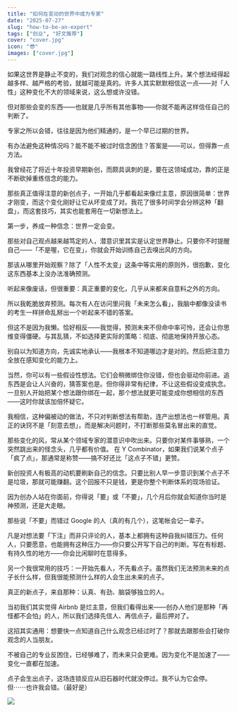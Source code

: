 ```yaml
---
title: "如何在变动的世界中成为专家"
date: "2025-07-27"
slug: "how-to-be-an-expert"
tags: ["创业", "好文推荐"]
cover: "cover.jpg"
icon: "😎"
images: ["cover.jpg"]
---
```

如果这世界是静止不变的，我们对观念的信心就能一路线性上升。某个想法经得起越多样、越严格的考验，就越可能是真的。许多人其实默默相信这一点——对「人性」这种变化不大的领域来说，这么想或许没错。



但对那些会变的东西——也就是几乎所有其他事物——你就不能再这样信任自己的判断了。



专家之所以会错，往往是因为他们精通的，是一个早已过期的世界。



有办法避免这种情况吗？能不能不被过时信念困住？答案是——可以，但得靠一点方法。



我曾经花了将近十年投资早期新创，而颇具讽刺的是，要在这领域成功，靠的正是不断砍掉重练信念的能力。



那些真正值得注意的新创点子，一开始几乎都看起来像烂主意，原因很简单：世界才刚变，而这个变化刚好让它从坏变成了对。我花了很多时间学会分辨这种「翻盘」，而这套技巧，其实也能套用在一切新想法上。



第一步，养成一种信念：世界一定会变。



那些对自己观点越来越笃定的人，潜意识里其实是认定世界静止。只要你不时提醒自己——「不是喔，它在变」，你就会开始训练自己去嗅出风的方向。



那该从哪里开始观察？除了「人性不太变」这条中等实用的原则外，很抱歉，变化这东西基本上没办法准确预测。



听起来像废话，但很重要：真正重要的变化，几乎从来都来自意料之外的方向。



所以我乾脆放弃预测。每次有人在访问里问我「未来怎么看」，我脑中都像没读书的考生一样拼命乱掰出一个听起来不错的答案。



但这不是因为我懒。恰好相反——我觉得，预测未来不但命中率可怜，还会让你思维变得僵硬。与其乱猜，不如选择更实际的策略：彻底、彻底地保持开放心态。



别自以为知道方向，先诚实地承认——我根本不知道哪边才是对的。然后把注意力全放在感知变化的能力上。



当然，你可以有一些假设性想法。它们会稍微绑住你没错，但也会驱动你前进。追东西是会让人兴奋的，猜答案也是。但你得非常有纪律，不让这些假设变成执念。
一旦别人开始把某个想法跟你绑在一起，那个想法就更可能变成你想相信的东西——这时你就该加倍怀疑它。



我相信，这种偏被动的做法，不只对判断想法有帮助，连产出想法也一样管用。真正的诀窍不是「刻意去想」，而是解决问题时，不打断那些莫名冒出来的直觉。



那些变化的风，常从某个领域专家的潜意识中吹出来。只要你对某件事够熟，一个突然跳出来的怪念头，几乎都有价值。
在 Y Combinator，如果我们说某个点子「疯了点」，那通常是称赞——搞不好还比「这点子不错」更赞。



新创投资人有极高的动机要刷新自己的信念。只要比别人早一步意识到某个点子不是垃圾，那就可能赚翻。这个回报不只是钱，更是你整个判断体系的现场验证。



因为创办人站在你面前，你得说「要」或「不要」，几个月后你就会知道你当时是神预测，还是大走眼。



那些说「不要」而错过 Google 的人（真的有几个），这笔帐会记一辈子。



凡是对想法要「下注」而非只评论的人，基本上都拥有这种自我纠错压力。任何人，只要愿意，也能拥有这种压力——你只要公开写下自己的判断。写在有标题、有持久性的地方——你会比闲聊时在意得多。



另一个我很常用的技巧：一开始先看人，不先看点子。虽然我们无法预测未来的点子长什么样，但我很能预测什么样的人会生出未来的点子。



真正的新点子，来自那种：认真、有劲、脑袋够独立的人。



当初我们其实觉得 Airbnb 是烂主意，但我们看得出来——创办人他们是那种「再怪都不会怕」的人，所以我们选择先信人、再信点子，最后押对了。



这招其实通用：想要快一点知道自己什么观念已经过时了？那就去跟那些会打破你观念的人当朋友。



不被自己的专业反困住，已经够难了，而未来只会更难。因为变化不是加速了——变化一直都在加速。



点子会生出点子，这场连锁反应从旧石器时代就没停过。我不认为它会停。
但⋯⋯也许我会错。（最好是）




![](https://prod-files-secure.s3.us-west-2.amazonaws.com/112d0858-5090-4d34-a606-b75eb8d65fd2/46476355-9cf3-4e99-9b7a-3531bc426380/1000202064.png?X-Amz-Algorithm=AWS4-HMAC-SHA256&X-Amz-Content-Sha256=UNSIGNED-PAYLOAD&X-Amz-Credential=ASIAZI2LB4662LF5DI5V%2F20251002%2Fus-west-2%2Fs3%2Faws4_request&X-Amz-Date=20251002T005827Z&X-Amz-Expires=3600&X-Amz-Security-Token=IQoJb3JpZ2luX2VjEIj%2F%2F%2F%2F%2F%2F%2F%2F%2F%2FwEaCXVzLXdlc3QtMiJHMEUCIQCS1%2FHUI%2BJWDprb4kf5cQIn7%2BZW%2B09Q20lAjl2CfplYywIgaWD83KqVKKZVUIS%2BAAeIBIL5Iv%2FYumkjz%2FTyyWn9RF4q%2FwMIIRAAGgw2Mzc0MjMxODM4MDUiDJcMMA5Fqd%2FU%2BVvW%2ByrcAxGRg695GgFyaGne2BoGroJINU3pG%2B1sktcz33IZjzfC3FfHda3U4OFhbnzInIGyUEQhEFPYhnrWOF9BRqqI6S2NZ9OLMwF3YOa4kCqxtsmJliuUdzDOxAd21eayh69mN6Ra9HZyzm6uglK4mOSOxmstt%2F7Ge%2FGeZY1oCBeAsTAeZmcn8fautc%2FIsc9R8J2gUMv7aw4PhrmPpMfhjf3sEkgs3v5rFY14A07ymUXG1tJMWFwoZTSP5zJUzyPR47Atw5dAWVQtqrFkDxYHAhvjHc6hBQOvFxLkreS3TBBJ3t3V9kFxn%2FQGu8GRJHlZ%2BSamjXgwet963GYMaCFmN2MbtT7gNgAwAQNwG9QZEqwDDsf2EccpXehS5euuDB1Gd5F9gLdgZU1ar33V1ggcRkqLeiSHBsWgUHPzt9GwtdFCrCzAoi0Rk2o4k5lHjt%2FdBNpp5%2F12tWSLxCG038aiTSHHcBAfujQVIYjLYokcTfhtpwiTrst%2FXNL4KeVonpQthDQrM38Q3AwdyMtivqDoHGQBm1U5HVMEg2rAe5Xi0iozRUlOtsQoEsq4nnPwQbKdw2q%2FfUXRuu3NdVMREiX4yKXA74Bjk2jy0gSEPfs5uH8JX1OoTFS9x2HH2Cg355XCMJ369sYGOqUBHQG%2BnSz5%2F1kF%2Bx%2B7ja8AikEH1UKI9mEJCq8nTcbOWliM790ug2Lu6eyex0ambUY4%2FqwYggeWmLPsXMY9s%2BF1hFemuuzaGshdFRLGkYbpeF%2FjuTfwHqcR3hxzUikIPlVwsj1bzKIytWVVukQpI2GwEN3jqTW5m61FvBkOLQlarcQNFNTRpV4LwQnneIakt1GQ4Agt1D3QeUMOqRhXgv4TkGbMgMJ6&X-Amz-Signature=198f6e15f1359341baa52cdd44df12da7d8eb7ccc0ac754448a6b394a438ed19&X-Amz-SignedHeaders=host&x-amz-checksum-mode=ENABLED&x-id=GetObject)


